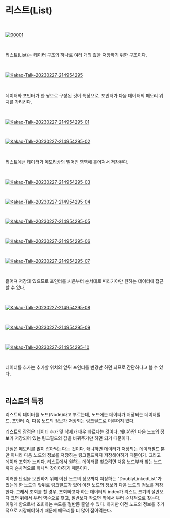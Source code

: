 # 리스트(List)

</br>

<a href="https://ibb.co/mBPWbCP"><img src="https://i.ibb.co/9vd5c9d/00001.jpg" alt="00001" border="0"></a>

</br>

리스트(List)는 데이터 구조의 하나로 여러 개의 값을 저장하기 위한 구조이다.

</br>

<a href="https://ibb.co/g9B0GRN"><img src="https://i.ibb.co/mTMnmck/Kakao-Talk-20230227-214954295.jpg" alt="Kakao-Talk-20230227-214954295" border="0"></a>

</br>

데이터와 포인터가 한 쌍으로 구성된 것이 특징으로, 포인터가 다음 데이터의 메모리 위치를 가리킨다.

</br>

<a href="https://ibb.co/b1f5bQB"><img src="https://i.ibb.co/MnXkBZV/Kakao-Talk-20230227-214954295-01.jpg" alt="Kakao-Talk-20230227-214954295-01" border="0"></a>

</br>

<a href="https://ibb.co/Y8brTJw"><img src="https://i.ibb.co/d67hJXx/Kakao-Talk-20230227-214954295-02.jpg" alt="Kakao-Talk-20230227-214954295-02" border="0"></a>

</br>

리스트에선 데이터가 메모리상의 떨어진 영역에 흩어져서 저장된다.

</br>

<a href="https://ibb.co/mCgLxRq"><img src="https://i.ibb.co/DDTxq1C/Kakao-Talk-20230227-214954295-03.jpg" alt="Kakao-Talk-20230227-214954295-03" border="0"></a>

</br>

<a href="https://ibb.co/MD88zCB"><img src="https://i.ibb.co/0jBB0Gs/Kakao-Talk-20230227-214954295-04.jpg" alt="Kakao-Talk-20230227-214954295-04" border="0"></a>

</br>

<a href="https://ibb.co/2dz8vS9"><img src="https://i.ibb.co/pdHWfQ7/Kakao-Talk-20230227-214954295-05.jpg" alt="Kakao-Talk-20230227-214954295-05" border="0"></a>

</br>

<a href="https://ibb.co/HVfnxSs"><img src="https://i.ibb.co/1Lt8dg5/Kakao-Talk-20230227-214954295-06.jpg" alt="Kakao-Talk-20230227-214954295-06" border="0"></a>

</br>

<a href="https://ibb.co/TK7xrh7"><img src="https://i.ibb.co/YD1Fbj1/Kakao-Talk-20230227-214954295-07.jpg" alt="Kakao-Talk-20230227-214954295-07" border="0"></a>

</br>

흩어져 저장돼 있으므로 포인터를 처음부터 순서대로 따라가야만 원하는 데이터에 접근할 수 있다.

</br>

<a href="https://ibb.co/j54jcrb"><img src="https://i.ibb.co/7zy0w1j/Kakao-Talk-20230227-214954295-08.jpg" alt="Kakao-Talk-20230227-214954295-08" border="0"></a>

</br>

<a href="https://ibb.co/h2SVF5Y"><img src="https://i.ibb.co/0YxryNs/Kakao-Talk-20230227-214954295-09.jpg" alt="Kakao-Talk-20230227-214954295-09" border="0"></a>

</br>

<a href="https://ibb.co/MS4HGD5"><img src="https://i.ibb.co/Sy8gdX7/Kakao-Talk-20230227-214954295-10.jpg" alt="Kakao-Talk-20230227-214954295-10" border="0"></a>

</br>

데이터를 추가는 추가할 위치의 앞뒤 포인터를 변경만 하면 되므로 간단하다고 볼 수 있다.

</br>

## 리스트의 특징

리스트의 데이터를 노드(Node)라고 부르는데, 노드에는 데이터가 저장되는 데이터필드, 포인터 즉, 다음 노드의 정보가 저장되는 링크필드로 이루어져 있다.

리스트의 장점은 데이터 추가 및 삭제가 매우 빠르다는 것이다. 왜냐하면 다음 노드의 정보가 저장되어 있는 링크필드의 값을 바꿔주기만 하면 되기 때문이다.

단점은 메모리를 많이 잡아먹는다는 것이다. 왜냐하면 데이터가 저장되는 데이터필드 뿐만 아니라 다음 노드의 정보를 저장하는 링크필드까지 저장해야하기 때문이가. 그리고 데이터 조회가 느리다. 리스트에서 원하는 데이터를 찾으려면 처음 노드부터 찾는 노드까지 순차적으로 하나씩 찾아야하기 때문이다.

이러한 단점을 보안하기 위해 이전 노드의 정보까지 저장하는 "DoublyLinkedList"가 있는데 한 노드의 앞뒤로 링크필드가 있어 이전 노드의 정보와 다음 노드의 정보를 저장한다. 그래서 조회를 할 경우, 조회하고자 하는 데이터의 index가 리스트 크기의 절반보다 크면 뒤에서 부터 역순으로 찾고, 절반보다 작으면 앞에서 부터 순차적으로 찾는다. 이렇게 함으로써 조회하는 속도를 절반쯤 줄일 수 있다. 하지만 이전 노드의 정보를 추가적으로 저장해야하기 때문에 메모리를 더 많이 잡아먹는다.